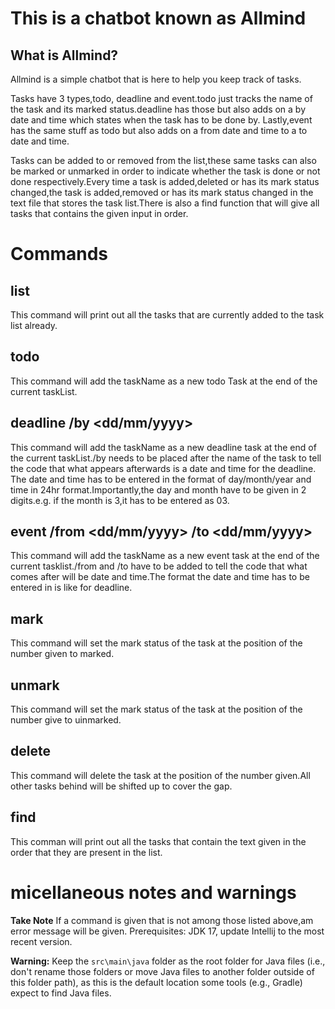 # This is a chatbot known as Allmind

## What is Allmind?

Allmind is a simple chatbot that is here to help you keep track of tasks.

Tasks have 3 types,todo, deadline and event.todo just tracks the name of the task and its marked status.deadline has those but also adds on a by date and time which states when the task has to be done by.
Lastly,event has the same stuff as todo but also adds on a from date and time to a to date and time.

Tasks can be added to or removed from the list,these same tasks can also be marked or unmarked in order to indicate whether the task is done or not done respectively.Every time a task is added,deleted 
or has its mark status changed,the task is added,removed or has its mark status changed in the text file that stores the task list.There is also a find function that will give all tasks that contains the given input in order.


# Commands

## list

This command will print out all the tasks that are currently added to the task list already.

## todo <taskName>

This command will add the taskName as a new todo Task at the end of the current taskList.

## deadline <taskName> /by <dd/mm/yyyy> <hhmm>

This command will add the taskName as a new deadline task at the end of the current taskList./by needs to be placed after the name of the task to tell the code that what appears afterwards is a date and time for the deadline.
The date and time has to be entered in the format of day/month/year and time in 24hr format.Importantly,the day and month have to be given in 2 digits.e.g. if the month is 3,it has to be entered as 03.

## event <taskName> /from <dd/mm/yyyy> <hhmm> /to <dd/mm/yyyy> <hhmm>

This command will add the taskName as a new event task at the end of the current tasklist./from and /to have to be added to tell the code that what comes after will be date and time.The format the date and time has to be entered in is
like for deadline.

## mark <num of task>

This command will set the mark status of the task at the position of the number given to marked.

## unmark <num of task>

This command will set the mark status of the task at the position of the number give to uinmarked.

## delete <num of task>

This command will delete the task at the position of the number given.All other tasks behind will be shifted up to cover the gap.

## find <text to find>

This comman will print out all the tasks that contain the text given in the order that they are present in the list.



# micellaneous notes and warnings
**Take Note**  If a command is given that is not among those listed above,am error message will be given.
Prerequisites: JDK 17, update Intellij to the most recent version.

**Warning:** Keep the `src\main\java` folder as the root folder for Java files (i.e., don't rename those folders or move Java files to another folder outside of this folder path), as this is the default location some tools (e.g., Gradle) expect to find Java files.
